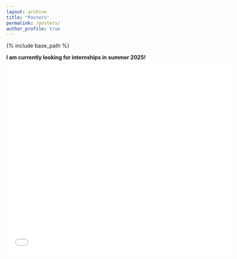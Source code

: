 ```yaml
---
layout: archive
title: "Posters"
permalink: /posters/
author_profile: true
---
```


{% include base_path %}

**I am currently looking for internships in summer 2025!**

<embed src="{{ site.baseurl }}/files/AAAI_25_poster_pdf.pdf" width="600" height="500" type='application/pdf'>